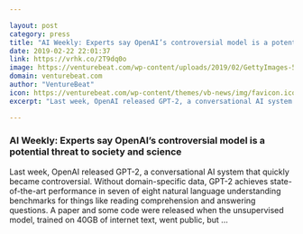 ```yaml
---

layout: post
category: press
title: "AI Weekly: Experts say OpenAI’s controversial model is a potential threat to society and science"
date: 2019-02-22 22:01:37
link: https://vrhk.co/2T9dq0o
image: https://venturebeat.com/wp-content/uploads/2019/02/GettyImages-545523518.jpg?w=1200&strip=all
domain: venturebeat.com
author: "VentureBeat"
icon: https://venturebeat.com/wp-content/themes/vb-news/img/favicon.ico
excerpt: "Last week, OpenAI released GPT-2, a conversational AI system that quickly became controversial. Without domain-specific data, GPT-2 achieves state-of-the-art performance in seven of eight natural language understanding benchmarks for things like reading comprehension and answering questions. A paper and some code were released when the unsupervised model, trained on 40GB of internet text, went public, but …"

---
```


### AI Weekly: Experts say OpenAI’s controversial model is a potential threat to society and science

Last week, OpenAI released GPT-2, a conversational AI system that quickly became controversial. Without domain-specific data, GPT-2 achieves state-of-the-art performance in seven of eight natural language understanding benchmarks for things like reading comprehension and answering questions. A paper and some code were released when the unsupervised model, trained on 40GB of internet text, went public, but …